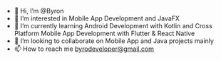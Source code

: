 - 👋 Hi, I’m @Byron
- 👀 I’m interested in Mobile App Development and JavaFX
- 🌱 I’m currently learning Android Development with Kotlin and Cross Platform Mobile App Development with Flutter & React Native
- 💞️ I’m looking to collaborate on Mobile App and Java projects mainly
- 📫 How to reach me byrodeveloper@gmail.com

<!---
ByroByro/ByroByro is a ✨ special ✨ repository because its `README.md` (this file) appears on your GitHub profile.
You can click the Preview link to take a look at your changes.
--->
